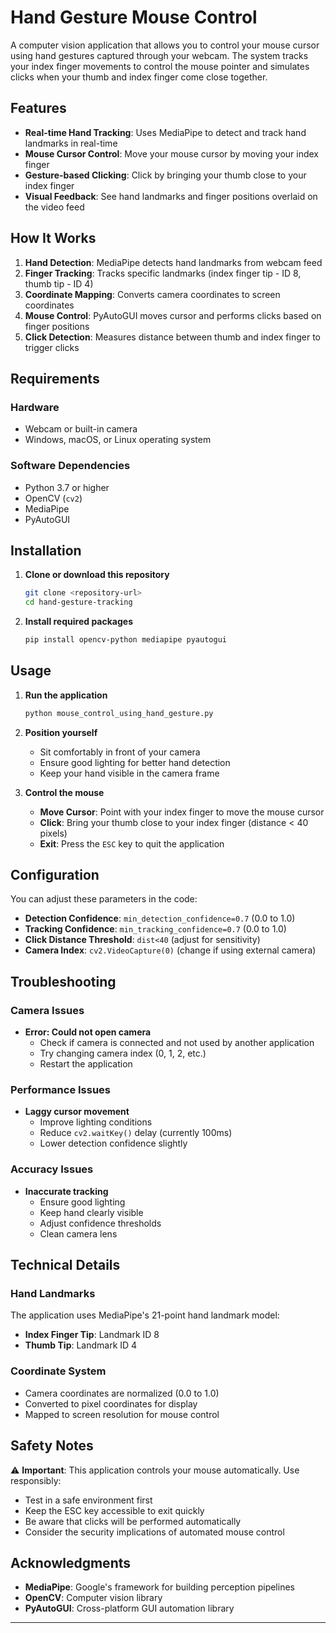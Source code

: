 # Hand Gesture Mouse Control

A computer vision application that allows you to control your mouse cursor using hand gestures captured through your webcam. The system tracks your index finger movements to control the mouse pointer and simulates clicks when your thumb and index finger come close together.

## Features

- **Real-time Hand Tracking**: Uses MediaPipe to detect and track hand landmarks in real-time
- **Mouse Cursor Control**: Move your mouse cursor by moving your index finger
- **Gesture-based Clicking**: Click by bringing your thumb close to your index finger
- **Visual Feedback**: See hand landmarks and finger positions overlaid on the video feed

## How It Works

1. **Hand Detection**: MediaPipe detects hand landmarks from webcam feed
2. **Finger Tracking**: Tracks specific landmarks (index finger tip - ID 8, thumb tip - ID 4)
3. **Coordinate Mapping**: Converts camera coordinates to screen coordinates
4. **Mouse Control**: PyAutoGUI moves cursor and performs clicks based on finger positions
5. **Click Detection**: Measures distance between thumb and index finger to trigger clicks

## Requirements

### Hardware

- Webcam or built-in camera
- Windows, macOS, or Linux operating system

### Software Dependencies

- Python 3.7 or higher
- OpenCV (`cv2`)
- MediaPipe
- PyAutoGUI

## Installation

1. **Clone or download this repository**

   ```bash
   git clone <repository-url>
   cd hand-gesture-tracking
   ```

2. **Install required packages**
   ```bash
   pip install opencv-python mediapipe pyautogui
   ```

## Usage

1. **Run the application**

   ```bash
   python mouse_control_using_hand_gesture.py
   ```

2. **Position yourself**

   - Sit comfortably in front of your camera
   - Ensure good lighting for better hand detection
   - Keep your hand visible in the camera frame

3. **Control the mouse**
   - **Move Cursor**: Point with your index finger to move the mouse cursor
   - **Click**: Bring your thumb close to your index finger (distance < 40 pixels)
   - **Exit**: Press the `ESC` key to quit the application

## Configuration

You can adjust these parameters in the code:

- **Detection Confidence**: `min_detection_confidence=0.7` (0.0 to 1.0)
- **Tracking Confidence**: `min_tracking_confidence=0.7` (0.0 to 1.0)
- **Click Distance Threshold**: `dist<40` (adjust for sensitivity)
- **Camera Index**: `cv2.VideoCapture(0)` (change if using external camera)

## Troubleshooting

### Camera Issues

- **Error: Could not open camera**
  - Check if camera is connected and not used by another application
  - Try changing camera index (0, 1, 2, etc.)
  - Restart the application

### Performance Issues

- **Laggy cursor movement**
  - Improve lighting conditions
  - Reduce `cv2.waitKey()` delay (currently 100ms)
  - Lower detection confidence slightly

### Accuracy Issues

- **Inaccurate tracking**
  - Ensure good lighting
  - Keep hand clearly visible
  - Adjust confidence thresholds
  - Clean camera lens

## Technical Details

### Hand Landmarks

The application uses MediaPipe's 21-point hand landmark model:

- **Index Finger Tip**: Landmark ID 8
- **Thumb Tip**: Landmark ID 4

### Coordinate System

- Camera coordinates are normalized (0.0 to 1.0)
- Converted to pixel coordinates for display
- Mapped to screen resolution for mouse control

## Safety Notes

⚠️ **Important**: This application controls your mouse automatically. Use responsibly:

- Test in a safe environment first
- Keep the ESC key accessible to exit quickly
- Be aware that clicks will be performed automatically
- Consider the security implications of automated mouse control

## Acknowledgments

- **MediaPipe**: Google's framework for building perception pipelines
- **OpenCV**: Computer vision library
- **PyAutoGUI**: Cross-platform GUI automation library

---
